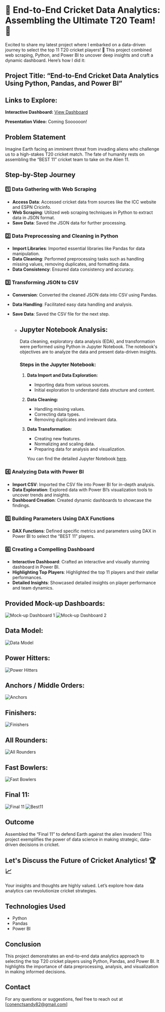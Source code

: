 # 🏏 End-to-End Cricket Data Analytics: Assembling the Ultimate T20 Team! 🎉

Excited to share my latest project where I embarked on a data-driven journey to select the top 11 T20 cricket players! 🌟 This project combined web scraping, Python, and Power BI to uncover deep insights and craft a dynamic dashboard. Here’s how I did it:

## Project Title: “End-to-End Cricket Data Analytics Using Python, Pandas, and Power BI”

## Links to Explore:
**Interactive Dashboard:** [View Dashboard](https://rb.gy/k0s630)

**Presentation Video:** Coming Soooooon!

## Problem Statement
Imagine Earth facing an imminent threat from invading aliens who challenge us to a high-stakes T20 cricket match. The fate of humanity rests on assembling the “BEST 11” cricket team to take on the Alien 11.

## Step-by-Step Journey

### 1️⃣ Data Gathering with Web Scraping
- **Access Data**: Accessed cricket data from sources like the ICC website and ESPN Cricinfo.
- **Web Scraping**: Utilized web scraping techniques in Python to extract data in JSON format.
- **Save Data**: Saved the JSON data for further processing.

### 2️⃣ Data Preprocessing and Cleaning in Python
- **Import Libraries**: Imported essential libraries like Pandas for data manipulation.
- **Data Cleaning**: Performed preprocessing tasks such as handling missing values, removing duplicates, and formatting data.
- **Data Consistency**: Ensured data consistency and accuracy.

### 3️⃣ Transforming JSON to CSV
- **Conversion**: Converted the cleaned JSON data into CSV using Pandas.
- **Data Handling**: Facilitated easy data handling and analysis.
- **Save Data**: Saved the CSV file for the next step.

    - ## Jupyter Notebook Analysis:

      Data cleaning, exploratory data analysis (EDA), and transformation were performed using Python in Jupyter Notebook. The notebook's objectives are to analyze the data 
      and present data-driven insights.

      ### Steps in the Jupyter Notebook:

       1. **Data Import and Data Exploration:**
          - Importing data from various sources.
          - Initial exploration to understand data structure and content.

       2. **Data Cleaning:**
          - Handling missing values.
          - Correcting data types.
          - Removing duplicates and irrelevant data.

       3. **Data Transformation:**
          - Creating new features.
          - Normalizing and scaling data.
          - Preparing data for analysis and visualization.   

          You can find the detailed Jupyter Notebook [here](ht).

### 4️⃣ Analyzing Data with Power BI
- **Import CSV**: Imported the CSV file into Power BI for in-depth analysis.
- **Data Exploration**: Explored data with Power BI’s visualization tools to uncover trends and insights.
- **Dashboard Creation**: Created dynamic dashboards to showcase the findings.

### 5️⃣ Building Parameters Using DAX Functions
- **DAX Functions**: Defined specific metrics and parameters using DAX in Power BI to select the “BEST 11” players.

### 6️⃣ Creating a Compelling Dashboard
- **Interactive Dashboard**: Crafted an interactive and visually stunning dashboard in Power BI.
- **Highlighting Top Players**: Highlighted the top 11 players and their stellar performances.
- **Detailed Insights**: Showcased detailed insights on player performance and team dynamics.
  
## Provided Mock-up Dashboards:

![Mock-up Dashboard 1](https://github.com/connectsandy82/T20-Cricket-2022-Data-Analytics/blob/main/Mock%20up%20Dashboard%201.png)
![Mock-up Dashboard 2](https://github.com/connectsandy82/T20-Cricket-2022-Data-Analytics/blob/main/Mock%20up%20Dashboard%202.png)

## Data Model:

![Data Model](https://github.com/connectsandy82/T20-Cricket-2022-Data-Analytics/blob/main/Data%20Model.png)

## Power Hitters:

![Power Hitters](https://github.com/connectsandy82/T20-Cricket-2022-Data-Analytics/blob/main/Power%20Hitters.png)

## Anchors / Middle Orders:

![Anchors](https://github.com/connectsandy82/T20-Cricket-2022-Data-Analytics/blob/main/Anchors%20Middle%20Orders.png)

## Finishers:

![Finishers](https://github.com/connectsandy82/T20-Cricket-2022-Data-Analytics/blob/main/Finishers.png)

## All Rounders:

![All Rounders](https://github.com/connectsandy82/T20-Cricket-2022-Data-Analytics/blob/main/All%20Rounders.png)

## Fast Bowlers:

![Fast Bowlers](https://github.com/connectsandy82/T20-Cricket-2022-Data-Analytics/blob/main/Fast%20Bowlers.png)

## Final 11:

![Final 11](https://github.com/connectsandy82/T20-Cricket-2022-Data-Analytics/blob/main/Final%2011.png)
![Best11](https://github.com/connectsandy82/T20-Cricket-2022-Data-Analytics/blob/main/Best%2011%20to%20save%20our%20planet.png)

## Outcome
Assembled the “Final 11” to defend Earth against the alien invaders! This project exemplifies the power of data science in making strategic, data-driven decisions in cricket.

## Let's Discuss the Future of Cricket Analytics! 🏆📈
Your insights and thoughts are highly valued. Let’s explore how data analytics can revolutionize cricket strategies.

## Technologies Used
- Python
- Pandas
- Power BI

## Conclusion
This project demonstrates an end-to-end data analytics approach to selecting the top T20 cricket players using Python, Pandas, and Power BI. It highlights the importance of data preprocessing, analysis, and visualization in making informed decisions.

## Contact
For any questions or suggestions, feel free to reach out at [conenctsandy82@gmail.com]
